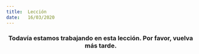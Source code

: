 ```yaml
---
title:  Lección
date:   16/03/2020
---
```


### <center>Todavía estamos trabajando en esta lección. Por favor, vuelva más tarde.</center>